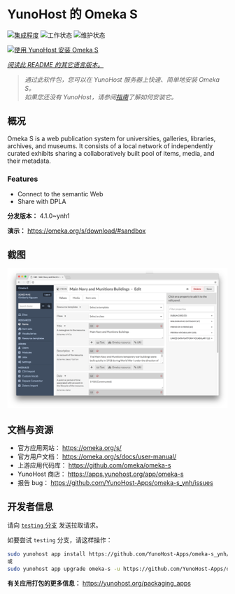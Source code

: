 <!--
注意：此 README 由 <https://github.com/YunoHost/apps/tree/master/tools/readme_generator> 自动生成
请勿手动编辑。
-->

# YunoHost 的 Omeka S

[![集成程度](https://dash.yunohost.org/integration/omeka-s.svg)](https://dash.yunohost.org/appci/app/omeka-s) ![工作状态](https://ci-apps.yunohost.org/ci/badges/omeka-s.status.svg) ![维护状态](https://ci-apps.yunohost.org/ci/badges/omeka-s.maintain.svg)

[![使用 YunoHost 安装 Omeka S](https://install-app.yunohost.org/install-with-yunohost.svg)](https://install-app.yunohost.org/?app=omeka-s)

*[阅读此 README 的其它语言版本。](./ALL_README.md)*

> *通过此软件包，您可以在 YunoHost 服务器上快速、简单地安装 Omeka S。*  
> *如果您还没有 YunoHost，请参阅[指南](https://yunohost.org/install)了解如何安装它。*

## 概况

Omeka S is a web publication system for universities, galleries, libraries, archives, and museums. It consists of a local network of independently curated exhibits sharing a collaboratively built pool of items, media, and their metadata.

### Features

- Connect to the semantic Web
- Share with DPLA

**分发版本：** 4.1.0~ynh1

**演示：** <https://omeka.org/s/download/#sandbox>

## 截图

![Omeka S 的截图](./doc/screenshots/omeka-s.png)

## 文档与资源

- 官方应用网站： <https://omeka.org/s/>
- 官方用户文档： <https://omeka.org/s/docs/user-manual/>
- 上游应用代码库： <https://github.com/omeka/omeka-s>
- YunoHost 商店： <https://apps.yunohost.org/app/omeka-s>
- 报告 bug： <https://github.com/YunoHost-Apps/omeka-s_ynh/issues>

## 开发者信息

请向 [`testing` 分支](https://github.com/YunoHost-Apps/omeka-s_ynh/tree/testing) 发送拉取请求。

如要尝试 `testing` 分支，请这样操作：

```bash
sudo yunohost app install https://github.com/YunoHost-Apps/omeka-s_ynh/tree/testing --debug
或
sudo yunohost app upgrade omeka-s -u https://github.com/YunoHost-Apps/omeka-s_ynh/tree/testing --debug
```

**有关应用打包的更多信息：** <https://yunohost.org/packaging_apps>
